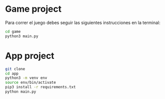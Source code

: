 # Game project

Para correr el juego debes seguir las siguientes instrucciones en la terminal:

```sh
cd game
python3 main.py
```

# App project


```sh
git clone
cd app
python3 -m venv env
source env/bin/activate
pip3 install -r requirements.txt
python main.py
```